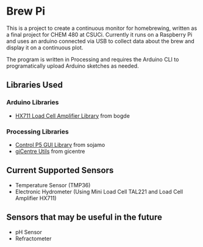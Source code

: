 # Brew Pi
This is a project to create a continuous monitor for homebrewing, written as a final project for CHEM 480 at CSUCi. Currently it runs on a Raspberry Pi and uses an arduino connected via USB to collect data about the brew and display it on a continuous plot. 

The program is written in Processing and requires the Arduino CLI to programatically upload Arduino sketches as needed.

## Libraries Used
### Arduino Libraries
   - [HX711 Load Cell Amplifier Library] from bogde
   
### Processing Libraries
   - [Control P5 GUI Library] from sojamo
   - [giCentre Utils] from gicentre

[HX711 Load Cell Amplifier Library]: https://github.com/bogde/HX711
[Control P5 GUI Library]: https://github.com/sojamo/controlp5
[giCentre Utils]: https://www.gicentre.net/utils

## Current Supported Sensors
  - Temperature Sensor (TMP36)
  - Electronic Hydrometer (Using Mini Load Cell TAL221 and Load Cell Amplifier HX711)

## Sensors that may be useful in the future
  - pH Sensor 
  - Refractometer
